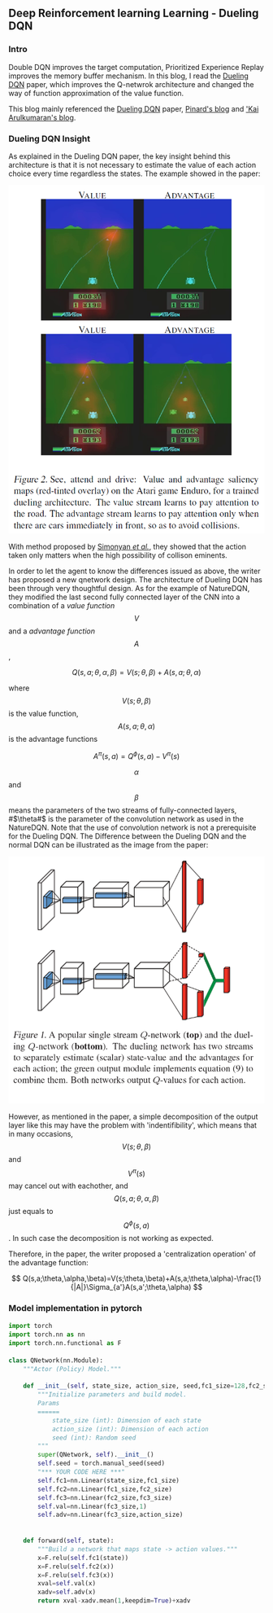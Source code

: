 ## Deep Reinforcement learning Learning - Dueling DQN

### Intro

Double DQN improves the target computation, Prioritized Experience Replay improves the memory buffer mechanism. In this blog, I read the [Dueling DQN](https://arxiv.org/abs/1511.06581) paper, which improves the Q-netwrok architecture and changed the way of function approximation of the value function.

This blog mainly referenced the [Dueling DQN](https://arxiv.org/abs/1511.06581) paper, [Pinard's blog](https://www.cnblogs.com/pinard/p/9923859.html) and ['Kai Arulkumaran's blog](http://torch.ch/blog/2016/04/30/dueling_dqn.html).

### Dueling DQN Insight

As explained in the Dueling DQN paper, the key insight behind this architecture is that it is not necessary to estimate the value of each action choice every time regardless the states. The example showed in the paper:


![image-enduro](/img/RL/Enduro.png)


With method proposed by [Simonyan *et al.*](https://arxiv.org/abs/1312.6034), they showed that the action taken only matters when the high possibility of collison eminents.

In order to let the agent to know the differences issued as above, the writer has proposed a new qnetwork design. The architecture of Dueling DQN has been through very thoughtful design. As for the example of NatureDQN, they modified the last second fully connected layer of the CNN into a combination of a *value function* $$V$$ and a *advantage function* $$A$$,

$$
Q(s,a;\theta,\alpha,\beta)=V(s;\theta,\beta)+A(s,a;\theta,\alpha)
$$

where $$V(s;\theta,\beta)$$ is the value function, $$A(s,a;\theta,\alpha)$$ is the advantage functions

$$
A^{\pi}(s,a)=Q^{\phi}(s,a)-V^{\pi}(s)
$$

$$\alpha$$ and $$\beta$$ means the parameters of the two streams of fully-connected layers, #$\theta#$ is the parameter of the convolution network as used in the NatureDQN. Note that the use of convolution network is not a prerequisite for the Dueling DQN. The Difference between the Dueling DQN and the normal DQN can be illustrated as the image from the paper:

![image-dueldqn-arch](/img/RL/DuelDQN-Arch.png)


However, as mentioned in the paper, a simple decomposition of the output layer like this may have the problem with 'indentifibility', which means that in many occasions, $$V(s;\theta,\beta)$$ and $$V^{\pi}(s)$$ may cancel out with eachother, and $$Q(s,a;\theta,\alpha,\beta)$$ just equals to $$Q^{\phi}(s,a)$$. In such case the decomposition is not working as expected.

Therefore, in the paper, the writer proposed a 'centralization operation' of the advantage function:

$$
Q(s,a;\theta,\alpha,\beta)=V(s;\theta,\beta)+A(s,a;\theta,\alpha)-\frac{1}{|A|}\Sigma_{a'}A(s,a';\theta,\alpha)
$$

### Model implementation in pytorch

```python
import torch
import torch.nn as nn
import torch.nn.functional as F

class QNetwork(nn.Module):
    """Actor (Policy) Model."""

    def __init__(self, state_size, action_size, seed,fc1_size=128,fc2_size=64,fc3_size=32):
        """Initialize parameters and build model.
        Params
        ======
            state_size (int): Dimension of each state
            action_size (int): Dimension of each action
            seed (int): Random seed
        """
        super(QNetwork, self).__init__()
        self.seed = torch.manual_seed(seed)
        "*** YOUR CODE HERE ***"
        self.fc1=nn.Linear(state_size,fc1_size)
        self.fc2=nn.Linear(fc1_size,fc2_size)
        self.fc3=nn.Linear(fc2_size,fc3_size)
        self.val=nn.Linear(fc3_size,1)
        self.adv=nn.Linear(fc3_size,action_size)


    def forward(self, state):
        """Build a network that maps state -> action values."""
        x=F.relu(self.fc1(state))
        x=F.relu(self.fc2(x))
        x=F.relu(self.fc3(x))
        xval=self.val(x)
        xadv=self.adv(x)
        return xval-xadv.mean(1,keepdim=True)+xadv

```
